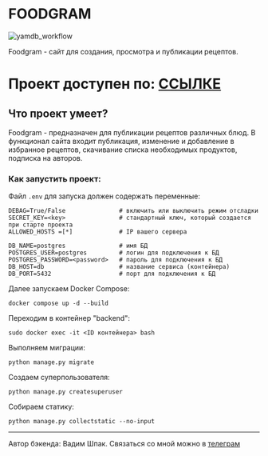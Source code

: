 # FOODGRAM
![yamdb_workflow](https://github.com/Starboy-Shpak/foodgram-project-react/actions/workflows/main.yml/badge.svg)

Foodgram - сайт для создания, просмотра и публикации рецептов.

# Проект доступен по: [ССЫЛКЕ](http://51.250.18.184/)

## Что проект умеет?

Foodgram - предназначен для публикации рецептов различных блюд. В функционал сайта входит публикация, изменение и добавление в избранное рецептов, скачивание списка необходимых продуктов, подписка на авторов.

### Как запустить проект:

Файл `.env` для запуска должен содержать переменные:
```
DEBAG=True/False               # включить или выключить режим отсладки
SECRET_KEY=<key>               # cтандартный ключ, который создается при старте проекта
ALLOWED_HOSTS =[*]             # IP вашего сервера

DB_NAME=postgres               # имя БД
POSTGRES_USER=postgres         # логин для подключения к БД
POSTGRES_PASSWORD=<password>   # пароль для подключения к БД
DB_HOST=db                     # название сервиса (контейнера)
DB_PORT=5432                   # порт для подключения к БД
```
Далее запускаем Docker Compose:
```
docker compose up -d --build
```
Переходим в контейнер "backend":
```
sudo docker exec -it <ID контейнера> bash 
```
Выполняем миграции:
```
python manage.py migrate
```
Создаем суперпользователя:
```
python manage.py createsuperuser
```
Собираем статику:
```
python manage.py collectstatic --no-input
```

***
Автор бэкенда: Вадим Шпак.
Связаться со мной можно в [телеграм](https://t.me/starboy_shpak/)